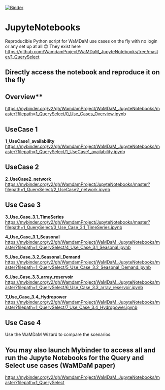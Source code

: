 [![Binder](https://mybinder.org/badge.svg)](https://mybinder.org/v2/gh/WamdamProject/WaMDaM_JupyteNotebooks/master)


# JupyteNotebooks
Reproducible Python script for WaMDaM use cases on the fly with no login or any set up at all :heart_eyes:
They exist here 
https://github.com/WamdamProject/WaMDaM_JupyteNotebooks/tree/master/1_QuerySelect

## Directly access the notebook and reproduce it on the fly    

## Overview**  
https://mybinder.org/v2/gh/WamdamProject/WaMDaM_JupyteNotebooks/master?filepath=1_QuerySelect/0_Use_Cases_Overview.ipynb


## UseCase 1    
**1_UseCase1_availability**    
https://mybinder.org/v2/gh/WamdamProject/WaMDaM_JupyteNotebooks/master?filepath=1_QuerySelect/1_UseCase1_availability.ipynb


## UseCase 2     
**2_UseCase2_network**   
https://mybinder.org/v2/gh/WamdamProject/JupyteNotebooks/master?filepath=1_QuerySelect/2_UseCase2_network.ipynb

## Use Case 3  
**3_Use_Case_3.1_TimeSeries**    
https://mybinder.org/v2/gh/WamdamProject/JupyteNotebooks/master?filepath=1_QuerySelect/3_Use_Case_3.1_TimeSeries.ipynb

**4_Use_Case_3.1_Seasonal**      
https://mybinder.org/v2/gh/WamdamProject/WaMDaM_JupyteNotebooks/master?filepath=1_QuerySelect/4_Use_Case_3.1_Seasonal.ipynb

**5_Use_Case_3.2_Seasonal_Demand**        
https://mybinder.org/v2/gh/WamdamProject/WaMDaM_JupyteNotebooks/master?filepath=1_QuerySelect/5_Use_Case_3.2_Seasonal_Demand.ipynb

**6_Use_Case_3.3_array_reservoir**   
https://mybinder.org/v2/gh/WamdamProject/WaMDaM_JupyteNotebooks/master?filepath=1_QuerySelect/6_Use_Case_3.3_array_reservoir.ipynb

**7_Use_Case_3.4_Hydropower**   
https://mybinder.org/v2/gh/WamdamProject/WaMDaM_JupyteNotebooks/master?filepath=1_QuerySelect/7_Use_Case_3.4_Hydropower.ipynb


## Use Case 4  
Use the WaMDaM Wizard to compare the scenarios


## You may also launch Mybinder to access all and run the Jupyte Notebooks for the Query and Select use cases (WaMDaM paper)  
https://mybinder.org/v2/gh/WamdamProject/WaMDaM_JupyteNotebooks/master?filepath=1_QuerySelect

